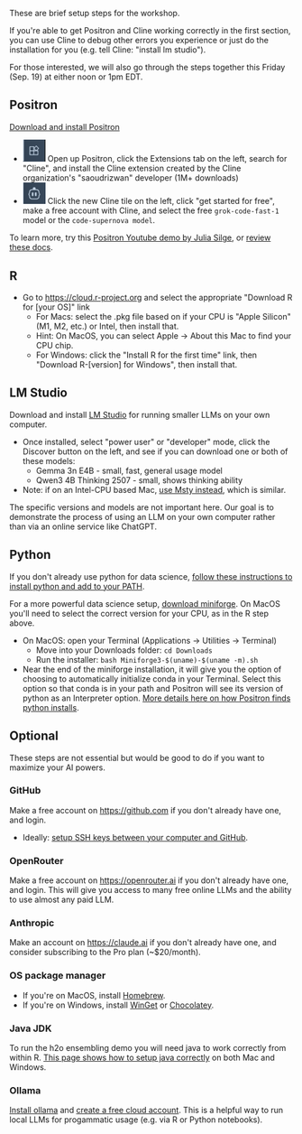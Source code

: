 These are brief setup steps for the workshop.

If you're able to get Positron and Cline working correctly in the first section, you can use Cline to debug other errors you experience or just do the installation for you (e.g. tell Cline: "install lm studio").

For those interested, we will also go through the steps together this Friday (Sep. 19) at either noon or 1pm EDT.

## Positron

[Download and install Positron](https://positron.posit.co/install.html)

-   <img src="images/positron-extensions.png" width="40"/> Open up Positron, click the Extensions tab on the left, search for "Cline", and install the Cline extension created by the Cline organization's "saoudrizwan" developer (1M+ downloads)
-   <img src="images/positron-cline.png" width="40"/> Click the new Cline tile on the left, click "get started for free", make a free account with Cline, and select the free `grok-code-fast-1` model or the `code-supernova model`.

To learn more, try this [Positron Youtube demo by Julia Silge](https://www.youtube.com/watch?v=aKSrptGegeo), or [review these docs](https://positron.posit.co/features.html).

## R

-   Go to <https://cloud.r-project.org> and select the appropriate "Download R for \[your OS\]" link
    -   For Macs: select the .pkg file based on if your CPU is "Apple Silicon" (M1, M2, etc.) or Intel, then install that.
    -   Hint: On MacOS, you can select Apple -\> About this Mac to find your CPU chip.
    -   For Windows: click the "Install R for the first time" link, then "Download R-\[version\] for Windows", then install that.

## LM Studio

Download and install [LM Studio](https://lmstudio.ai/) for running smaller LLMs on your own computer.

-   Once installed, select "power user" or "developer" mode, click the Discover button on the left, and see if you can download one or both of these models:
    -   Gemma 3n E4B - small, fast, general usage model
    -   Qwen3 4B Thinking 2507 - small, shows thinking ability
-   Note: if on an Intel-CPU based Mac, [use Msty instead](https://msty.app), which is similar.

The specific versions and models are not important here. Our goal is to demonstrate the process of using an LLM on your own computer rather than via an online service like ChatGPT.

## Python

If you don't already use python for data science, [follow these instructions to install python and add to your PATH](https://code.visualstudio.com/docs/python/python-tutorial#_prerequisites).

For a more powerful data science setup, [download miniforge](https://conda-forge.org/download/). On MacOS you'll need to select the correct version for your CPU, as in the R step above.

  - On MacOS: open your Terminal (Applications -> Utilities -> Terminal)
    - Move into your Downloads folder: `cd Downloads`
    - Run the installer: `bash Miniforge3-$(uname)-$(uname -m).sh`
  - Near the end of the miniforge installation, it will give you the option of choosing to automatically initialize conda in your Terminal. Select this option so that conda is in your path and Positron will see its version of python as an Interpreter option. [More details here on how Positron finds python installs](https://positron.posit.co/python-installations.html).

## Optional

These steps are not essential but would be good to do if you want to maximize your AI powers.

### GitHub

Make a free account on <https://github.com> if you don't already have one, and login.

  - Ideally: [setup SSH keys between your computer and GitHub](https://docs.github.com/en/authentication/connecting-to-github-with-ssh/checking-for-existing-ssh-keys).

### OpenRouter

Make a free account on <https://openrouter.ai> if you don't already have one, and login. This will give you access to many free online LLMs and the ability to use almost any paid LLM.

### Anthropic

Make an account on <https://claude.ai> if you don't already have one, and consider subscribing to the Pro plan (\~\$20/month).

### OS package manager

-   If you're on MacOS, install [Homebrew](https://brew.sh/).
-   If you're on Windows, install [WinGet](https://learn.microsoft.com/en-us/windows/package-manager/winget/#install-winget) or [Chocolatey](https://chocolatey.org/install).

### Java JDK

To run the h2o ensembling demo you will need java to work correctly from within R. [This page shows how to setup java correctly](https://www.geeksforgeeks.org/java/setting-environment-java/) on both Mac and Windows.

### Ollama

[Install ollama](https://ollama.com/download) and [create a free cloud account](https://ollama.com/cloud). This is a helpful way to run local LLMs for progammatic usage (e.g. via R or Python notebooks).